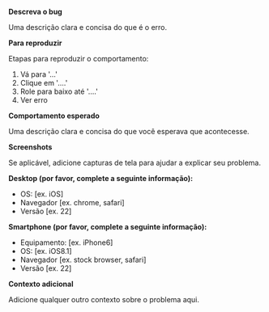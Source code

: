 **Descreva o bug**

Uma descrição clara e concisa do que é o erro.

**Para reproduzir**

Etapas para reproduzir o comportamento:
1. Vá para '...'
2. Clique em '....'
3. Role para baixo até '....'
4. Ver erro

**Comportamento esperado**

Uma descrição clara e concisa do que você esperava que acontecesse.

**Screenshots**

Se aplicável, adicione capturas de tela para ajudar a explicar seu problema.

**Desktop (por favor, complete a seguinte informação):**

 - OS: [ex. iOS]
 - Navegador [ex. chrome, safari]
 - Versão [ex. 22]

**Smartphone (por favor, complete a seguinte informação):**

 - Equipamento: [ex. iPhone6]
 - OS: [ex. iOS8.1]
 - Navegador [ex. stock browser, safari]
 - Versão [ex. 22]

**Contexto adicional**

Adicione qualquer outro contexto sobre o problema aqui.
